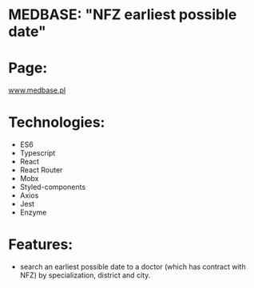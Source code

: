 # MEDBASE: "NFZ earliest possible date" 

# Page:
 www.medbase.pl
# Technologies:
- ES6
- Typescript
- React
- React Router
- Mobx
- Styled-components
- Axios
- Jest 
- Enzyme



# Features:

- search an earliest possible date to a doctor (which has contract with NFZ) by specialization, district and city.




